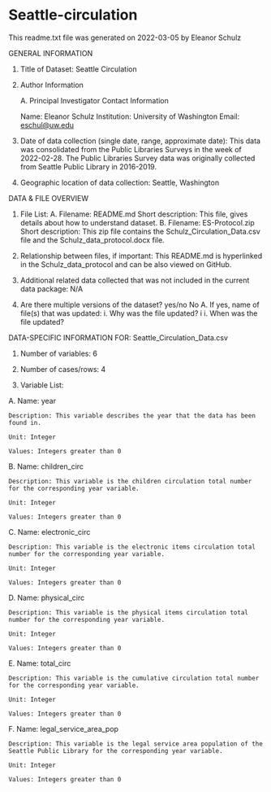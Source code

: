 # Seattle-circulation

This readme.txt file was generated on 2022-03-05 by Eleanor Schulz

GENERAL INFORMATION

1.  Title of Dataset: Seattle Circulation
    
2.  Author Information 

	  A. Principal Investigator Contact Information 

	Name: Eleanor Schulz 
	Institution: University of Washington 
	Email:  [eschul@uw.edu](mailto:eschul@uw.edu)
    
3.  Date of data collection (single date, range, approximate date): 
This data was consolidated from the Public Libraries Surveys in the week of 2022-02-28. The Public Libraries Survey data was originally collected from Seattle Public Library in 2016-2019.
    
4.  Geographic location of data collection: 
Seattle, Washington
    

DATA & FILE OVERVIEW

1.  File List: 
		A. Filename: README.md 
		Short description: This file, gives details about how to understand dataset. 
		B. Filename: ES-Protocol.zip 
		Short description: This zip file contains the Schulz_Circulation_Data.csv file and the 	Schulz_data_protocol.docx file.
    
2.  Relationship between files, if important: 
This README.md is hyperlinked in the Schulz_data_protocol and can be also viewed on GitHub.
    
3.  Additional related data collected that was not included in the current data package: N/A
    
4.  Are there multiple versions of the dataset? yes/no 
	No
	A. If yes, name of file(s) that was updated: 
	i. Why was the file updated? i
	i. When was the file updated?
    

DATA-SPECIFIC INFORMATION FOR: Seattle_Circulation_Data.csv

1.  Number of variables: 6
    
2.  Number of cases/rows: 4
    
3.  Variable List:
    
    
    

A. 	Name: year 

	Description: This variable describes the year that the data has been found in. 
	
	Unit: Integer 
	
	Values: Integers greater than 0 
	
B. 	Name: children_circ 

	Description: This variable is the children circulation total number for the corresponding year variable. 
	
	Unit: Integer 
	
	Values: Integers greater than 0 
	
C. 	Name: electronic_circ 

	Description: This variable is the electronic items circulation total number for the corresponding year variable. 
	
	Unit: Integer 
	
	Values: Integers greater than 0 
	
D. 	Name: physical_circ 

	Description: This variable is the physical items circulation total number for the corresponding year variable. 
	
	Unit: Integer 
	
	Values: Integers greater than 0
	
E. 	Name: total_circ 

	Description: This variable is the cumulative circulation total number for the corresponding year variable. 
	
	Unit: Integer 
	
	Values: Integers greater than 0 
	
F. 	Name: legal_service_area_pop 

	Description: This variable is the legal service area population of the Seattle Public Library for the corresponding year variable. 
	
	Unit: Integer 
	
	Values: Integers greater than 0


